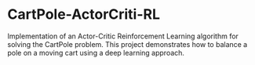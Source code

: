 # CartPole-ActorCriti-RL
Implementation of an Actor-Critic Reinforcement Learning algorithm for solving the CartPole problem. This project demonstrates how to balance a pole on a moving cart using a deep learning approach.

